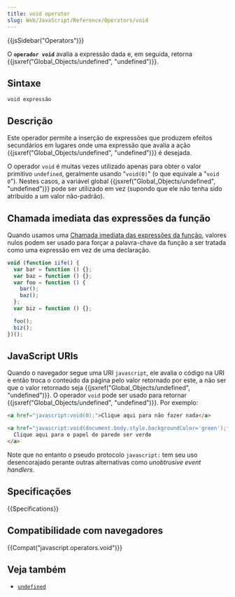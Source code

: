 ```yaml
---
title: void operator
slug: Web/JavaScript/Reference/Operators/void
---
```


{{jsSidebar("Operators")}}

O **`operador void`** avalia a expressão dada e, em seguida, retorna {{jsxref("Global_Objects/undefined", "undefined")}}.

## Sintaxe

```
void expressão
```

## Descrição

Este operador permite a inserção de expressões que produzem efeitos secundários em lugares onde uma expressão que avalia a ação {{jsxref("Global_Objects/undefined", "undefined")}} é desejada.

O operador `void` é muitas vezes utilizado apenas para obter o valor primitivo `undefined`, geralmente usando "`void(0)`" (o que equivale a "`void 0`"). Nestes casos, a variável global {{jsxref("Global_Objects/undefined", "undefined")}} pode ser utilizado em vez (supondo que ele não tenha sido atribuído a um valor não-padrão).

## Chamada imediata das expressões da função

Quando usamos uma [Chamada imediata das expressões da função](/pt-BR/docs/Glossary/IIFE), valores nulos podem ser usado para forçar a palavra-chave da função a ser tratada como uma expressão em vez de uma declaração.

```js
void (function iife() {
  var bar = function () {};
  var baz = function () {};
  var foo = function () {
    bar();
    baz();
  };
  var biz = function () {};

  foo();
  biz();
})();
```

## JavaScript URIs

Quando o navegador segue uma URI `javascript`, ele avalia o código na URI e então troca o conteúdo da página pelo valor retornado por este, a não ser que o valor retornado seja {{jsxref("Global_Objects/undefined", "undefined")}}. O operador `void` pode ser usado para retornar {{jsxref("Global_Objects/undefined", "undefined")}}. Por exemplo:

```html
<a href="javascript:void(0);">Clique aqui para não fazer nada</a>

<a href="javascript:void(document.body.style.backgroundColor='green');">
  Clique aqui para o papel de parede ser verde
</a>
```

Note que no entanto o pseudo protocolo `javascript:` tem seu uso desencorajado perante outras alternativas como _unobtrusive event handlers_.

## Specificações

{{Specifications}}

## Compatibilidade com navegadores

{{Compat("javascript.operators.void")}}

## Veja também

- [`undefined`](/pt-BR/docs/Web/JavaScript/Reference/Global_Objects/undefined)
